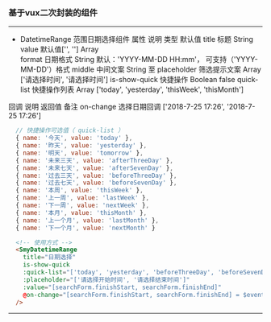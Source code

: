 ### 基于vux二次封装的组件

------------------------------------------------------------------------------------------------------

- DatetimeRange 范围日期选择组件
属性             说明                类型          默认值
title            标题               String
value            默认值['', '']      Array         
format           日期格式            String        默认：'YYYY-MM-DD HH:mm'， 可支持（'YYYY-MM-DD'）格式
middle           中间文案            String        至
placeholder      筛选提示文案         Array         ['请选择时间', '请选择时间']
is-show-quick    快捷操作            Boolean       false
quick-list       快捷操作列表         Array         ['today', 'yesterday', 'thisWeek', 'thisMonth']

回调            说明            返回值             备注
on-change     选择日期回调     ['2018-7-25 17:26', '2018-7-25 17:26']

```javascript
  // 快捷操作可选值（ quick-list ）
  { name: '今天', value: 'today' },
  { name: '昨天', value: 'yesterday' },
  { name: '明天', value: 'tomorrow' },
  { name: '未来三天', value: 'afterThreeDay' },
  { name: '未来七天', value: 'afterSevenDay' },
  { name: '过去三天', value: 'beforeThreeDay' },
  { name: '过去七天', value: 'beforeSevenDay' },
  { name: '本周', value: 'thisWeek' },
  { name: '上一周', value: 'lastWeek' },
  { name: '下一周', value: 'nextWeek' },
  { name: '本月', value: 'thisMonth' },
  { name: '上一个月', value: 'lastMonth' },
  { name: '下一个月', value: 'nextMonth' }
```

```html
  <!-- 使用方式 -->
  <SmyDatetimeRange
    title="日期选择"
    is-show-quick
    :quick-list="['today', 'yesterday', 'beforeThreeDay', 'beforeSevenDay']"
    :placeholder="['请选择开始时间', '请选择结束时间']"
    :value="[searchForm.finishStart, searchForm.finishEnd]"
    @on-change="[searchForm.finishStart, searchForm.finishEnd] = $event"
  />
```
------------------------------------------------------------------------------------------------------

